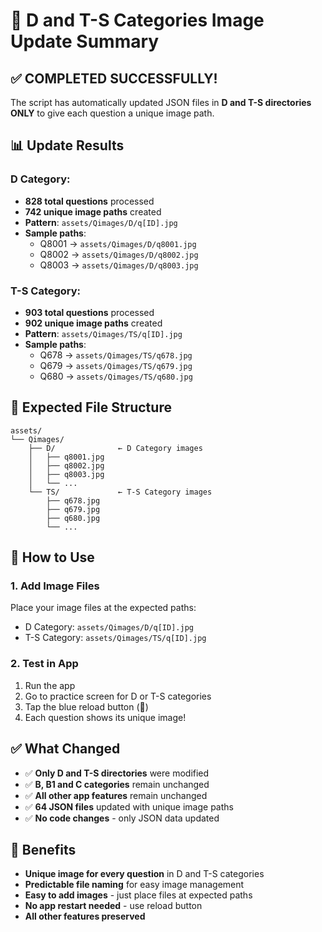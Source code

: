 # 🎯 D and T-S Categories Image Update Summary

## ✅ COMPLETED SUCCESSFULLY!

The script has automatically updated JSON files in **D and T-S directories ONLY** to give each question a unique image path.

## 📊 Update Results

### D Category:
- **828 total questions** processed
- **742 unique image paths** created
- **Pattern**: `assets/Qimages/D/q[ID].jpg`
- **Sample paths**:
  - Q8001 → `assets/Qimages/D/q8001.jpg`
  - Q8002 → `assets/Qimages/D/q8002.jpg`
  - Q8003 → `assets/Qimages/D/q8003.jpg`

### T-S Category:
- **903 total questions** processed  
- **902 unique image paths** created
- **Pattern**: `assets/Qimages/TS/q[ID].jpg`
- **Sample paths**:
  - Q678 → `assets/Qimages/TS/q678.jpg`
  - Q679 → `assets/Qimages/TS/q679.jpg`
  - Q680 → `assets/Qimages/TS/q680.jpg`

## 📂 Expected File Structure

```
assets/
└── Qimages/
    ├── D/              ← D Category images
    │   ├── q8001.jpg
    │   ├── q8002.jpg
    │   ├── q8003.jpg
    │   └── ...
    └── TS/             ← T-S Category images
        ├── q678.jpg
        ├── q679.jpg
        ├── q680.jpg
        └── ...
```

## 🔄 How to Use

### 1. Add Image Files
Place your image files at the expected paths:
- D Category: `assets/Qimages/D/q[ID].jpg`
- T-S Category: `assets/Qimages/TS/q[ID].jpg`

### 2. Test in App
1. Run the app
2. Go to practice screen for D or T-S categories
3. Tap the blue reload button (🔄)
4. Each question shows its unique image!

## ✅ What Changed

- ✅ **Only D and T-S directories** were modified
- ✅ **B, B1 and C categories** remain unchanged
- ✅ **All other app features** remain unchanged
- ✅ **64 JSON files** updated with unique image paths
- ✅ **No code changes** - only JSON data updated

## 🎉 Benefits

- **Unique image for every question** in D and T-S categories
- **Predictable file naming** for easy image management
- **Easy to add images** - just place files at expected paths
- **No app restart needed** - use reload button
- **All other features preserved**
